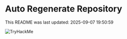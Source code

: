 # Auto Regenerate Repository

This README was last updated: 2025-09-07 19:50:59

 ![TryHackMe](https://tryhackme.com/badge/533634)